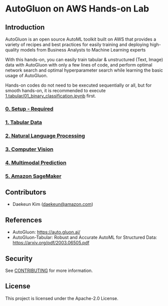 # AutoGluon on AWS Hands-on Lab

## Introduction
    
AutoGluon is an open source AutoML toolkit built on AWS that provides a variety of recipes and best practices for easily training and deploying high-quality models from Business Analysts to Machine Learning experts

With this hands-on, you can easily train tabular & unstructured (Text, Image) data with AutoGluon with only a few lines of code, and perform optimal network search and optimal hyperparameter search while learning the basic usage of AutoGluon.

Hands-on codes do not need to be executed sequentially or all, but for smooth hands-on, it is recommended to execute [1.tabular/01_binary_classification.ipynb](1.tabular/01_binary_classification.ipynb) first.

### [0. Setup - Required](0.setup)

### [1. Tabular Data](1.tabular)

### [2. Natural Language Processing](2.nlp)

### [3. Computer Vision](3.cv)

### [4. Multimodal Prediction](4.multimodal)

### [5. Amazon SageMaker](5.sagemaker)

## Contributors
- Daekeun Kim (daekeun@amazon.com)

## References
- AutoGluon: https://auto.gluon.ai/
- AutoGluon-Tabular: Robust and Accurate AutoML for Structured Data: https://arxiv.org/pdf/2003.06505.pdf

## Security
See [CONTRIBUTING](CONTRIBUTING.md#security-issue-notifications) for more information.

## License
This project is licensed under the Apache-2.0 License.